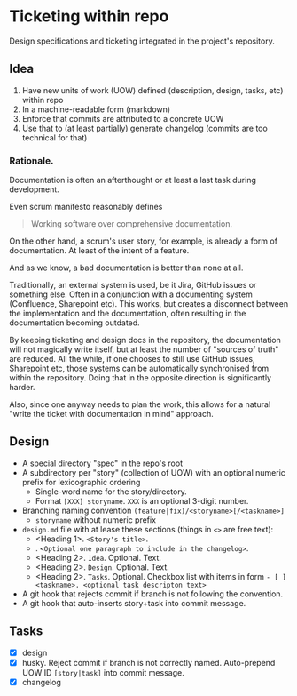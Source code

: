 # Ticketing within repo

Design specifications and ticketing integrated in the project's repository.

## Idea

1. Have new units of work (UOW) defined (description, design, tasks, etc) within repo
2. In a machine-readable form (markdown)
3. Enforce that commits are attributed to a concrete UOW
4. Use that to (at least partially) generate changelog (commits are too technical for that)

### Rationale.

Documentation is often an afterthought or at least a last task during development.

Even scrum manifesto reasonably defines
> Working software over comprehensive documentation.

On the other hand, a scrum's user story, for example, is already a form of documentation. At least of the intent of a feature.

And as we know, a bad documentation is better than none at all.

Traditionally, an external system is used, be it Jira, GitHub issues or something else. Often in a conjunction with a documenting system (Confluence, Sharepoint etc).
This works, but creates a disconnect between the implementation and the documentation, often resulting in the documentation becoming outdated.

By keeping ticketing and design docs in the repository, the documentation will not magically write itself, but at least the number of "sources of truth" are reduced. All the while, if one chooses to still use GitHub issues, Sharepoint etc, those systems can be automatically synchronised from within the repository. Doing that in the opposite direction is significantly harder.

Also, since one anyway needs to plan the work, this allows for a natural "write the ticket with documentation in mind" approach.

## Design

- A special directory "spec" in the repo's root
- A subdirectory per "story" (collection of UOW) with an optional numeric prefix for lexicographic ordering 
    - Single-word name for the story/directory.
    - Format `[XXX] storyname`. `XXX` is an optional 3-digit number.
- Branching naming convention `(feature|fix)/<storyname>[/<taskname>]`
    - `storyname` without numeric prefix
- `design.md` file with at lease these sections (things in `<>` are free text):
    - <Heading 1>. `<Story's title>`.
    - <Paragraph>. `<Optional one paragraph to include in the changelog>`.
    - <Heading 2>. `Idea`. Optional. Text.
    - <Heading 2>. `Design`. Optional. Text.
    - <Heading 2>. `Tasks`. Optional. Checkbox list with items in form
    `- [ ] <taskname>. <optional task descripton text>`
- A git hook that rejects commit if branch is not following the convention.
- A git hook that auto-inserts story+task into commit message.

## Tasks
- [x] design
- [x] husky. Reject commit if branch is not correctly named. Auto-prepend UOW ID `[story|task]` into commit message. 
- [x] changelog